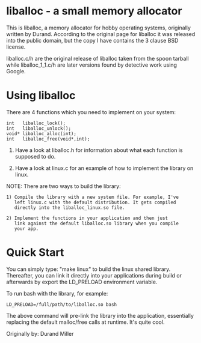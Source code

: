 liballoc - a small memory allocator
===================================

This is liballoc, a memory allocator for hobby operating systems, originally
written by Durand. According to the original page for liballoc it was released
into the public domain, but the copy I have contains the 3 clause BSD license.

liballoc.c/h are the original release of liballoc taken from the spoon tarball
while liballoc_1_1.c/h are later versions found by detective work using Google.

Using liballoc
==============

There are 4 functions which you need to implement on your system:

	int   liballoc_lock();
	int   liballoc_unlock();
	void* liballoc_alloc(int);
	int   liballoc_free(void*,int);

1) Have a look at liballoc.h for information about what each function is 
supposed to do.


2) Have a look at linux.c for an example of how to implement the library 
on linux. 


NOTE: There are two ways to build the library:

    1) Compile the library with a new system file. For example, I've
	   left linux.c with the default distribution. It gets compiled
	   directly into the liballoc_linux.so file.

	2) Implement the functions in your application and then just
	   link against the default liballoc.so library when you compile
	   your app.


Quick Start
===========

You can simply type: "make linux" to build the linux shared
library.  Thereafter, you can link it directly into your applications
during build or afterwards by export the LD_PRELOAD environment
variable. 


To run bash with the library, for example:

    LD_PRELOAD=/full/path/to/liballoc.so bash


The above command will pre-link the library into the application,
essentially replacing the default malloc/free calls at runtime. It's
quite cool.


Originally by:
Durand Miller






